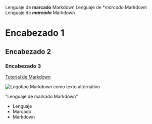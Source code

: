 Lenguaje de **marcado** Markdown
Lenguaje de *_marcado_ Markdown
Lenguaje de **_marcado_** Markdown
# Encabezado 1
## Encabezado 2
### Encabezado 3
[Tutorial de Markdown](https://www.markdowntutorial.com/)    

![Logotipo Markdown como texto alternativo](https://upload.wikimedia.org/wikipedia/commons/thumb/4/48/Markdown-mark.svg/1200px-Markdown-mark.svg.png)    

"Lenguaje de markado Markdown"
- Lenguaje
- Marcado
- Markdown
